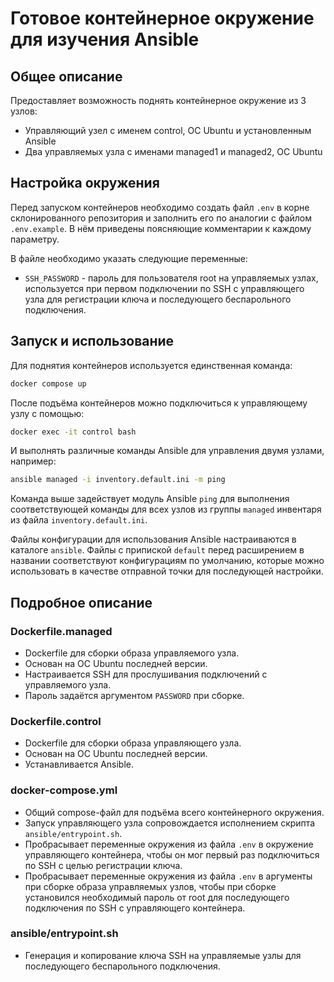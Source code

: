 # Готовое контейнерное окружение для изучения Ansible

## Общее описание

Предоставляет возможность поднять контейнерное окружение из 3 узлов:

- Управляющий узел с именем control, ОС Ubuntu и установленным Ansible
- Два управляемых узла с именами managed1 и managed2, ОС Ubuntu

## Настройка окружения

Перед запуском контейнеров необходимо создать файл `.env` в корне склонированного репозитория и заполнить его по аналогии с файлом `.env.example`. В нём приведены поясняющие комментарии к каждому параметру.

В файле необходимо указать следующие переменные:

- `SSH_PASSWORD` - пароль для пользователя root на управляемых узлах, используется при первом подключении по SSH с управляющего узла для регистрации ключа и последующего беспарольного подключения.

## Запуск и использование

Для поднятия контейнеров используется единственная команда:

```sh
docker compose up
```

После подъёма контейнеров можно подключиться к управляющему узлу с помощью:

```sh
docker exec -it control bash
```

И выполнять различные команды Ansible для управления двумя узлами, например:

```sh
ansible managed -i inventory.default.ini -m ping
```

Команда выше задействует модуль Ansible `ping` для выполнения соответствующей команды для всех узлов из группы `managed` инвентаря из файла `inventory.default.ini`.

Файлы конфигурации для использования Ansible настраиваются в каталоге `ansible`. Файлы с припиской `default` перед расширением в названии соответствуют конфигурациям по умолчанию, которые можно использовать в качестве отправной точки для последующей настройки.

## Подробное описание

### Dockerfile.managed

- Dockerfile для сборки образа управляемого узла.
- Основан на ОС Ubuntu последней версии.
- Настраивается SSH для прослушивания подключений с управляемого узла.
- Пароль задаётся аргументом `PASSWORD` при сборке.

### Dockerfile.control

- Dockerfile для сборки образа управляющего узла.
- Основан на ОС Ubuntu последней версии.
- Устанавливается Ansible.

### docker-compose.yml

- Общий compose-файл для подъёма всего контейнерного окружения.
- Запуск управляющего узла сопровождается исполнением скрипта `ansible/entrypoint.sh`.
- Пробрасывает переменные окружения из файла `.env` в окружение управляющего контейнера, чтобы он мог первый раз подключиться по SSH с целью регистрации ключа.
- Пробрасывает переменные окружения из файла `.env` в аргументы при сборке образа управляемых узлов, чтобы при сборке установился необходимый пароль от root для последующего подключения по SSH с управляющего контейнера.

### ansible/entrypoint.sh

- Генерация и копирование ключа SSH на управляемые узлы для последующего беспарольного подключения.
